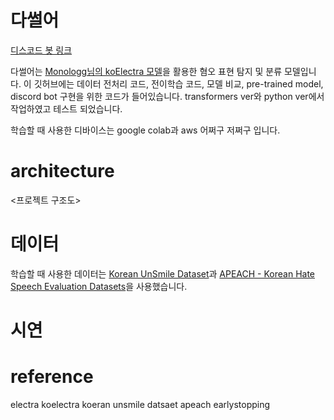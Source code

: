 # 다썰어

[디스코드 봇 링크](hyperlink)

다썰어는 [Monologg님의 koElectra 모델](https://github.com/monologg/KoELECTRA)을 활용한 혐오 표현 탐지 및 분류 모델입니다. 이 깃허브에는 데이터 전처리 코드, 전이학습 코드, 모델 비교, pre-trained model, discord bot 구현을 위한 코드가 들어있습니다. transformers ver와 python ver에서 작업하였고 테스트 되었습니다.

학습할 때 사용한 디바이스는 google colab과 aws 어쩌구 저쩌구 입니다.

# architecture

<프로젝트 구조도>

# 데이터

학습할 때 사용한 데이터는 [Korean UnSmile Dataset](https://github.com/smilegate-ai/korean_unsmile_dataset?fbclid=IwAR0xTlHYCWK0LtrghSL1bPm2su69-LbjisutmcvLlERlHzroMlVpHq3h71g)과 [APEACH - Korean Hate Speech Evaluation Datasets](https://github.com/jason9693/APEACH?fbclid=IwAR2ZBPFnv8qSy1RRqISoGkTfqmitoSLz0Fma3iPv4PZJvkZo5lAm9kForo8)을 사용했습니다.

# 시연

# reference

electra
koelectra
koeran unsmile datsaet
apeach
earlystopping
